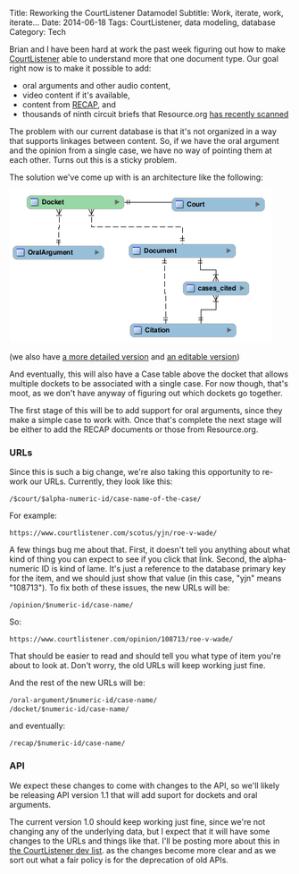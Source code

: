 Title: Reworking the CourtListener Datamodel
Subtitle: Work, iterate, work, iterate&hellip;
Date: 2014-06-18
Tags: CourtListener, data modeling, database
Category: Tech

Brian and I have  been hard at work the past week figuring out how to make 
[CourtListener][0] able to understand more that one document type. Our goal
 right now is to make it possible to add:

 - oral arguments and other audio content,
 - video content if it's available,
 - content from [RECAP][5], and
 - thousands of ninth circuit briefs that Resource.org [has recently scanned][1]

The problem with our current database is that it's not organized in a way 
that supports linkages between content. So, if we have the oral argument 
and the opinion from a single case, we have no way of pointing them at each
other. Turns out this is a sticky problem. 

The solution we've come up with is an architecture like the following:

![New Schema](/images/new-schema-design-compact_0.png)

(we also have [a more detailed version][3] and [an editable version][4])

And eventually, this will also have a Case table above the docket that 
allows multiple dockets to be associated with a single case. For now though,
that's moot, as we don't have anyway of figuring out which dockets go 
together. 

The first stage of this will be to add support for oral arguments, 
since they make a simple case to work with. Once that's complete the next 
stage will be either to add the RECAP documents or those from Resource.org. 

### URLs

Since this is such a big change, we're also taking this opportunity to 
re-work our URLs. Currently, they look like this:

    /$court/$alpha-numeric-id/case-name-of-the-case/

For example:

    https://www.courtlistener.com/scotus/yjn/roe-v-wade/

A few things bug me about that. First, it doesn't tell you anything about 
what kind of thing you can expect to see if you click that link. Second, 
the alpha-numeric ID is kind of lame. It's just a reference to the database
primary key for the item, and we should just show that value (in this case,
"yjn" means "108713"). To fix both of these issues, the new URLs will be:

    /opinion/$numeric-id/case-name/

So:

    https://www.courtlistener.com/opinion/108713/roe-v-wade/

That should be easier to read and should tell you what type of item you're 
about to look at. Don't worry, the old URLs will keep working just fine. 

And the rest of the new URLs will be:

    /oral-argument/$numeric-id/case-name/
    /docket/$numeric-id/case-name/

and eventually:

    /recap/$numeric-id/case-name/

### API

We expect these changes to come with changes to the API, 
so we'll likely be releasing API version 1.1 that will add suport for 
dockets and oral arguments. 

The current version 1.0 should keep working just fine, 
since we're not changing any of the underlying data, 
but I expect that it will have some changes to the URLs and things like 
that. I'll be posting more about this in [the CourtListener dev list][2]. 
as the changes become more clear and as we sort out what a fair policy is 
for the deprecation of old APIs. 

[0]: https://www.courtlistener.com/
[1]: https://law.resource.org/pub/us/case/ca9/
[2]: http://lists.freelawproject.org/cgi-bin/mailman/listinfo/dev
[3]: http://owncloud.freelawproject.org/public.php?service=files&t=76ef76ec69488fb72b4d96dba4809339
[4]: http://owncloud.freelawproject.org/public.php?service=files&t=62510f0282b06948e8c3d3b1e4946ec0
[5]: https://www.recapthelaw.org
